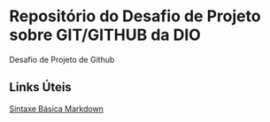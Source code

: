 # Repositório do Desafio de Projeto sobre GIT/GITHUB da DIO
Desafio de Projeto de Github


## Links Úteis
[Sintaxe Básica Markdown](https://www.markdownguide.org/)
